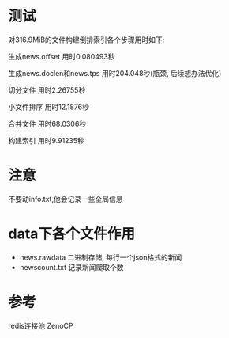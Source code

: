 # 测试
对316.9MiB的文件构建倒排索引各个步骤用时如下:

生成news.offset 用时0.080493秒

生成news.doclen和news.tps 用时204.048秒(瓶颈, 后续想办法优化)

切分文件 用时2.26755秒

小文件排序 用时12.1876秒

合并文件 用时68.0306秒

构建索引 用时9.91235秒
# 注意
不要动info.txt,他会记录一些全局信息
# data下各个文件作用
- news.rawdata  二进制存储, 每行一个json格式的新闻
- newscount.txt 记录新闻爬取个数
# 参考
redis连接池 ZenoCP